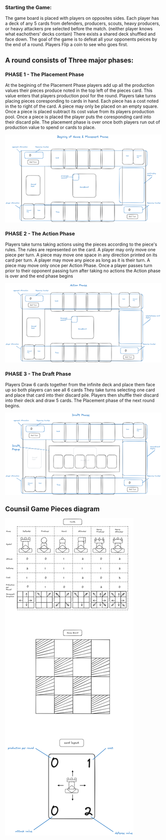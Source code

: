 ### Starting the Game: 

The game board is placed with players on opposites sides.
Each player has a deck of any 5 cards from defenders, producers, scouts, heavy producers, or heavy attackers pre selected before the match. (neither player knows what eachothers' decks contain)
There exists a shared deck shuffled and face down.
The goal of the game is to defeat all your opponents peices by the end of a round.
Players Flip a coin to see who goes first.

## A round consists of Three major phases:
    
### PHASE 1 - The Placement Phase

At the begining of the Placement Phase players add up all the production values their pieces produce noted in the top left of the pieces card.
This value enters that players production pool for the round.
Players take turns placing pieces coresponding to cards in hand.
Each piece has a cost noted in the to right of the card.
A piece may only be placed on an empty square.
Once a piece is placed subtract its cost value from its players production pool.
Once a piece is placed the player puts the coresponding card into their discard pile.
The placement phase is over once both players run out of production value to spend or cards to place.

![counsil diagram](docs/counsil-beginingphase-placementphase-ui-mockup.excalidraw.png)


### PHASE 2 - The Action Phase
    
Players take turns taking actions using the pieces according to the piece's rules.
The rules are represented on the card.
A player may only move one piece per turn.
A piece may move one space in any direction printed on its card per turn.
A player may move any piece as long as it is their turn.
A piece may move only once per Action Phase.
Once a player passes turn prior to their opponent passing turn after taking no actions the Action phase is over and the end phase begins

![counsil diagram](docs/counsil-actionphase-ui-mockup.excalidraw.png)


### PHASE 3 - The Draft Phase

Players Draw 6 cards together from the infinite deck and place them face up so both players can see all 6 cards
They take turns selecting one card and place that card into their discard pile.
Players then shuffle their discard into their deck and draw 5 cards.
The Placement phase of the next round begins.

![counsil diagram](docs/counsil-draftphase-ui-mockup.excalidraw.png)
   
## Counsil Game Pieces diagram
![counsil diagram](docs/cousil-diagram.excalidraw.png)
